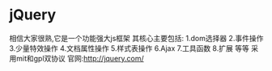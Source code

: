 jQuery
======
相信大家很熟,它是一个功能强大js框架
其核心主要包括:
1.dom选择器
2.事件操作
3.少量特效操作
4.文档属性操作
5.样式表操作
6.Ajax
7.工具函数
8.扩展
等等
采用mit和gpl双协议
官网:http://jquery.com/